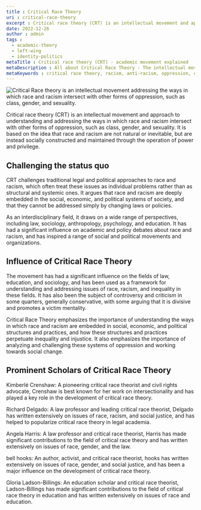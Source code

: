 ```yaml
---
title : Critical Race Theory
uri : critical-race-theory
excerpt : Critical race theory (CRT) is an intellectual movement and approach to understanding and addressing the ways in which race and racism intersect with other forms of oppression, such as class, gender, and sexuality.
date: 2022-12-26
author : admin
tags : 
  - academic-theory
  - left-wing
  - identity-politics
metaTitle : Critical race theory (CRT) - academic movement explained
metaDescription : All about Critical Race Theory - The intellectual movement addressing the ways in which race and racism intersect with other forms of oppression, such as class, gender, and sexuality.
metaKeywords : critical race theory, racism, anti-racism, oppression, class, richard delgado, jean stefancic, crt
---
```


![Critical Race theory is an intellectual movement addressing the ways in which race and racism intersect with other forms of oppression, such as class, gender, and sexuality.](/assets/img/articles/critical-race-theory.jpg)

Critical race theory (CRT) is an intellectual movement and approach to understanding and addressing the ways in which race and racism intersect with other forms of oppression, such as class, gender, and sexuality. It is based on the idea that race and racism are not natural or inevitable, but are instead socially constructed and maintained through the operation of power and privilege.

## Challenging the status quo

CRT challenges traditional legal and political approaches to race and racism, which often treat these issues as individual problems rather than as structural and systemic ones. It argues that race and racism are deeply embedded in the social, economic, and political systems of society, and that they cannot be addressed simply by changing laws or policies.

As an interdisciplinary field, it draws on a wide range of perspectives, including law, sociology, anthropology, psychology, and education. It has had a significant influence on academic and policy debates about race and racism, and has inspired a range of social and political movements and organizations.

## Influence of Critical Race Theory

The movement has had a significant influence on the fields of law, education, and sociology, and has been used as a framework for understanding and addressing issues of race, racism, and inequality in these fields. It has also been the subject of controversy and criticism in some quarters, generally conservative, with some arguing that it is divisive and promotes a victim mentality.

Critical Race Theory emphasizes the importance of understanding the ways in which race and racism are embedded in social, economic, and political structures and practices, and how these structures and practices perpetuate inequality and injustice. It also emphasizes the importance of analyzing and challenging these systems of oppression and working towards social change.

## Prominent Scholars of Critical Race Theory

Kimberlé Crenshaw: A pioneering critical race theorist and civil rights advocate, Crenshaw is best known for her work on intersectionality and has played a key role in the development of critical race theory.

Richard Delgado: A law professor and leading critical race theorist, Delgado has written extensively on issues of race, racism, and social justice, and has helped to popularize critical race theory in legal academia.

Angela Harris: A law professor and critical race theorist, Harris has made significant contributions to the field of critical race theory and has written extensively on issues of race, gender, and the law.

bell hooks: An author, activist, and critical race theorist, hooks has written extensively on issues of race, gender, and social justice, and has been a major influence on the development of critical race theory.

Gloria Ladson-Billings: An education scholar and critical race theorist, Ladson-Billings has made significant contributions to the field of critical race theory in education and has written extensively on issues of race and education.
